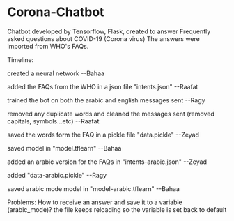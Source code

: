 # Corona-Chatbot
Chatbot developed by Tensorflow, Flask, created to answer Frequently asked questions about COVID-19 (Corona virus)
The answers were imported from WHO's FAQs.

Timeline:

  created a neural network    --Bahaa

  added the FAQs from the WHO in a json file "intents.json"   --Raafat

  trained the bot on both the arabic and english messages sent    --Ragy

  removed any duplicate words and cleaned the messages sent (removed capitals, symbols...etc)   --Raafat

  saved the words form the FAQ in a pickle file "data.pickle"   --Zeyad

  saved model in "model.tflearn"     --Bahaa

  added an arabic version for the FAQs in "intents-arabic.json"   --Zeyad

  added "data-arabic.pickle"    --Ragy

  saved arabic mode model in "model-arabic.tflearn"   --Bahaa




Problems:
How to receive an answer and save it to a variable (arabic_mode)? the file keeps reloading so the variable is set back to default

















